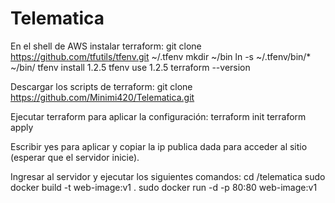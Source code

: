 # Telematica

En el shell de AWS instalar terraform:
git clone https://github.com/tfutils/tfenv.git ~/.tfenv
mkdir ~/bin
ln -s ~/.tfenv/bin/* ~/bin/
tfenv install 1.2.5
tfenv use 1.2.5
terraform --version

Descargar los scripts de terraform:
git clone https://github.com/Minimi420/Telematica.git

Ejecutar terraform para aplicar la configuración:
terraform init
terraform apply

Escribir yes para aplicar y copiar la ip publica dada para acceder al sitio (esperar que el servidor inicie).

Ingresar al servidor y ejecutar los siguientes comandos:
cd /telematica
sudo docker build -t web-image:v1 .
sudo docker run -d -p 80:80 web-image:v1
